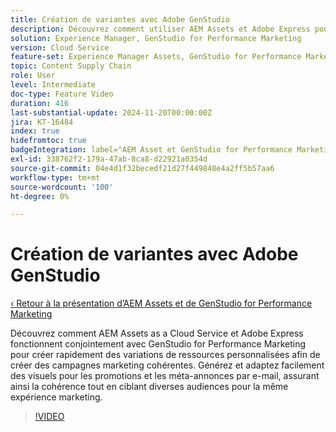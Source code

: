 ```yaml
---
title: Création de variantes avec Adobe GenStudio
description: Découvrez comment utiliser AEM Assets et Adobe Express pour créer des variations de ressources pour les e-mails et les métadonnées publicitaires, afin d’assurer une expérience marketing cohérente.
solution: Experience Manager, GenStudio for Performance Marketing
version: Cloud Service
feature-set: Experience Manager Assets, GenStudio for Performance Marketing
topic: Content Supply Chain
role: User
level: Intermediate
doc-type: Feature Video
duration: 416
last-substantial-update: 2024-11-20T00:00:00Z
jira: KT-16484
index: true
hidefromtoc: true
badgeIntegration: label="AEM Asset et GenStudio for Performance Marketing" type="positive"
exl-id: 338762f2-179a-47ab-8ca8-d22921a0354d
source-git-commit: 04e4d1f32becedf21d27f449848e4a2ff5b57aa6
workflow-type: tm+mt
source-wordcount: '100'
ht-degree: 0%

---
```


# Création de variantes avec Adobe GenStudio

[‹ Retour à la présentation d’AEM Assets et de GenStudio for Performance Marketing](./overview.md)

Découvrez comment AEM Assets as a Cloud Service et Adobe Express fonctionnent conjointement avec GenStudio for Performance Marketing pour créer rapidement des variations de ressources personnalisées afin de créer des campagnes marketing cohérentes. Générez et adaptez facilement des visuels pour les promotions et les méta-annonces par e-mail, assurant ainsi la cohérence tout en ciblant diverses audiences pour la même expérience marketing.

>[!VIDEO](https://video.tv.adobe.com/v/3439266/?learn=on&enablevpops)
